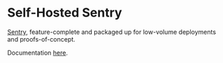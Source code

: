 # Self-Hosted Sentry

[Sentry](https://sentry.io/), feature-complete and packaged up for low-volume deployments and proofs-of-concept.

Documentation [here](https://develop.sentry.dev/self-hosted/).




